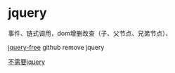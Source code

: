 # jquery

事件、链式调用，dom增删改查（子、父节点、兄弟节点）、

[jquery-free](https://plainjs.com/)
github remove jquery

[不需要jquery](http://youmightnotneedjquery.com/) 